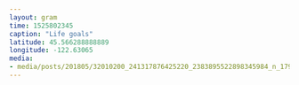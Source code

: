 ```yaml
---
layout: gram
time: 1525802345
caption: "Life goals"
latitude: 45.566288888889
longitude: -122.63065
media:
- media/posts/201805/32010200_241317876425220_2383895522898345984_n_17903046268194778.jpg
---
```

